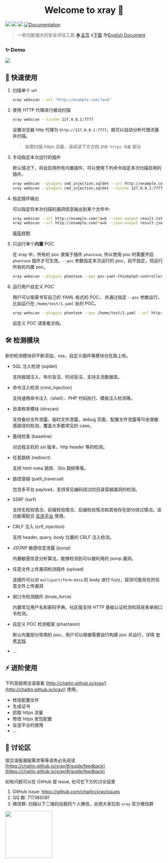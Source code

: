 <h1 align="center">Welcome to xray 👋</h1>
<p>
  <img src="https://img.shields.io/github/release/chaitin/xray.svg" />
  <img src="https://img.shields.io/github/release-date/chaitin/xray.svg?color=blue&label=update" />
  <img src="https://img.shields.io/badge/go report-A+-brightgreen.svg" />
  <a href="https://chaitin.github.io/xray/#/">
    <img alt="Documentation" src="https://img.shields.io/badge/documentation-yes-brightgreen.svg" target="_blank" />
  </a>
</p>

> 一款功能强大的安全评估工具  🏠[主页](https://chaitin.github.io/xray/#/)  ⬇️[下载](https://github.com/chaitin/xray/releases) 📚[English Document](https://github.com/chaitin/xray/tree/master/docs/en-us)

### ✨ Demo

![](https://chaitin.github.io/xray/assets/term.svg)

## 🚀 快速使用

1. 扫描单个 url
    
    ```bash
    xray webscan --url "http://example.com/?a=b"
    ```

1. 使用 HTTP 代理进行被动扫描
    
    ```bash
    xray webscan --listen 127.0.0.1:7777
    ```
   设置浏览器 http 代理为 `http://127.0.0.1:7777`，就可以自动分析代理流量并扫描。
   
   >如需扫描 https 流量，请阅读下方文档 `抓取 https 流量` 部分

1. 手动指定本次运行的插件
   
   默认情况下，将会启用所有内置插件，可以使用下列命令指定本次扫描启用的插件。
   
   ```bash
   xray webscan --plugins cmd_injection,sqldet --url http://example.com
   xray webscan --plugins cmd_injection,sqldet --listen 127.0.0.1:7777
   ```
      
1. 指定插件输出

    可以指定将本次扫描的漏洞信息输出到某个文件中:
    
    ```bash
    xray webscan --url http://example.com/?a=b --text-output result.txt
    xray webscan --url http://example.com/?a=b --json-output result.json
    ```
    
    [报告样例](https://chaitin.github.io/xray/assets/report_example.html)

1. 只运行单个**内置** POC

    在 xray 中，所有的 poc 隶属于插件 `phantasm`, 所以使用 poc 时需要开启 `phantasm` 插件才可生效。`--poc` 参数指定本次运行的 poc，如不指定，将运行所有的内置 poc。

    ```bash
    xray webscan --plugins phantasm --poc poc-yaml-thinkphp5-controller-rce --url http://example.com/
    ```
1. 运行用户自定义 POC

    用户可以按需书写自己的 YAML 格式的 POC， 并通过指定 `--poc` 参数运行，比如运行在 `/home/test/1.yaml` 处的 POC。

    ```bash
    xray webscan --plugins phantasm --poc /home/test/1.yaml --url http://example.com/
    ```
    自定义 POC 请查看文档。
  

## 🛠 检测模块

新的检测模块将不断添加，xss，自定义插件等模块也在路上啦。

+ SQL 注入检测 (sqldet)
  
  支持报错注入、布尔盲注、时间盲注，支持主流数据库。

+ 命令注入检测 (cmd_injection)

  支持通用命令注入（shell）、PHP 代码执行、模板注入检测等。

+ 目录枚举模块 (dirscan)

  支持备份文件泄露、临时文件泄露、debug 页面、配置文件泄露等10余类敏感路径的检测，覆盖大多数常见的 case。

+ 基线检查 (baseline)
  
  对远程主机的 ssl 版本，http header 等的检测。

+ 任意跳转 (redirect)

  支持 html meta 跳转、30x 跳转等等。

+ 路径穿越 (path_traversal)

  包含多平台 payload，支持常见编码绕过的目录穿越漏洞的检测。

+ SSRF (ssrf)

  支持无校验情况、前缀校验情况、后缀校验情况和其他存在部分绕过情况。该功能需配合 [反连平台](https://chaitin.github.io/xray/#/guide/reverse) 使用。

+ CRLF 注入 (crlf_injection)

  支持 header, query, body 位置的 CRLF 注入检测。

+ JSONP 敏感信息泄露 (jsonp)

  内置敏感信息分析算法，能够检测到可以被利用的 jsonp 漏洞。

+ 任意文件上传漏洞检测插件 (upload)
  
  该插件可以对 `multipart/form-data` 的 body 进行 fuzz，探测可能存在的任意文件上传漏洞

+ 弱口令检测插件 (brute_force)

  内置常见用户名和密码字典，社区版支持 HTTP 基础认证检测和简易表单弱口令检测。

+ 自定义 POC 检测框架 (phantasm)

  默认内置部分常用的 poc，用户可以根据需要自行构建 poc 并运行，详情 [参考文档](https://chaitin.github.io/xray/#/guide/poc)

+ ...


## ⚡️ 进阶使用

下列高级用法请查看 [http://chaitin.github.io/xray/](http://chaitin.github.io/xray/) 使用。

 - 修改配置文件
 - 生成证书
 - 抓取 https 流量
 - 修改 https 发包配置
 - 反连平台的使用
 - ...


## 📝 讨论区

提交误报漏报需求等等请务必先阅读 [https://chaitin.github.io/xray/#/guide/feedback](https://chaitin.github.io/xray/#/guide/feedback)

如有问题可以在 GitHub 提 issue, 也可在下方的讨论组里

1. GitHub issue: https://github.com/chaitin/xray/issues
1. QQ 群: 717365081
1. 微信群: 扫描以下二维码加我的个人微信，会把大家拉到 `xray` 官方微信群    

<img src="https://chaitin.github.io/xray/assets/wechat.jpg" height="150px">

